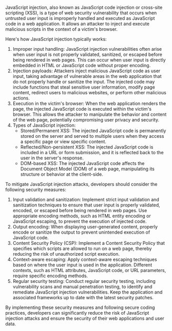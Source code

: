 JavaScript injection, also known as JavaScript code injection or cross-site scripting (XSS), is a type of web security vulnerability that occurs when untrusted user input is improperly handled and executed as JavaScript code in a web application. It allows an attacker to inject and execute malicious scripts in the context of a victim's browser.

Here's how JavaScript injection typically works:

1.  Improper input handling: JavaScript injection vulnerabilities often arise when user input is not properly validated, sanitized, or escaped before being rendered in web pages. This can occur when user input is directly embedded in HTML or JavaScript code without proper encoding.
2.  Injection payloads: Attackers inject malicious JavaScript code as user input, taking advantage of vulnerable areas in the web application that do not properly handle or sanitize the input. The injected code may include functions that steal sensitive user information, modify page content, redirect users to malicious websites, or perform other malicious actions.
3.  Execution in the victim's browser: When the web application renders the page, the injected JavaScript code is executed within the victim's browser. This allows the attacker to manipulate the behavior and content of the web page, potentially compromising user privacy and security.
4.  Types of JavaScript injection:
    -   Stored/Permanent XSS: The injected JavaScript code is permanently stored on the server and served to multiple users when they access a specific page or view specific content.
    -   Reflected/Non-persistent XSS: The injected JavaScript code is included in a URL or form submission, and it is reflected back to the user in the server's response.
    -   DOM-based XSS: The injected JavaScript code affects the Document Object Model (DOM) of a web page, manipulating its structure or behavior at the client-side.

To mitigate JavaScript injection attacks, developers should consider the following security measures:

1.  Input validation and sanitization: Implement strict input validation and sanitization techniques to ensure that user input is properly validated, encoded, or escaped before being rendered in web pages. Use appropriate encoding methods, such as HTML entity encoding or JavaScript escaping, to prevent the execution of injected code.
2.  Output encoding: When displaying user-generated content, properly encode or sanitize the output to prevent unintended execution of JavaScript code.
3.  Content Security Policy (CSP): Implement a Content Security Policy that specifies which scripts are allowed to run on a web page, thereby reducing the risk of unauthorized script execution.
4.  Context-aware escaping: Apply context-aware escaping techniques based on where the user input is used in the application. Different contexts, such as HTML attributes, JavaScript code, or URL parameters, require specific encoding methods.
5.  Regular security testing: Conduct regular security testing, including vulnerability scans and manual penetration testing, to identify and remediate JavaScript injection vulnerabilities. Keep the application and associated frameworks up to date with the latest security patches.

By implementing these security measures and following secure coding practices, developers can significantly reduce the risk of JavaScript injection attacks and ensure the security of their web applications and user data.